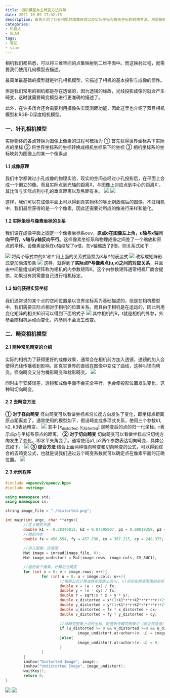 ```yaml
---
title: 相机模型与去畸变方法详解
date: 2021-10-09 17:32:15
description: 首先介绍了针孔相机的成像原理以及实际坐标和像素坐标的转换方法。然后根据实际相机存在的一些问题，引入了畸变模型，并给出了去畸变的公式方法以及详细示例程序。
categories:
- 机器人
- SLAM
tags:
- 笔记
- slam
---
```


相机我们都熟悉，可以将三维空间的点集映射到二维平面中。而这映射过程，就需要我们使用几何模型去描述。

最简单最基础的模型就是针孔相机模型，它描述了相机的基本投影与成像的惯性。

但是我们常用的相机都是存在透镜的，因为透镜的缘故，光线投影成像时就会产生畸变，这时就需要畸变模型进行更准确的描述了。

此外，在许多场合还会需要利用摄像头实现测距功能，因此这里也介绍了双目相机模型和RGB-D深度相机模型。

### 一、针孔相机模型
实际物体的各点转换为图像上像素的过程可概括为
① 首先获得世界坐标系下实际点的坐标
② 将世界坐标系的坐标转换成相机坐标系下的坐标
③ 相机坐标系的坐标映射为图像上的某一个像素点
#### 1.1 成像原理
我们中学都做过小孔成像的物理实验，现实的空间点经过小孔投影后，在平面上会成一个倒立的像。而且实际点到光轴的距离X，与图像上对应点到中心的距离X'，其比值与实际点到小孔的垂直距离以及焦距有关。
![](https://img-blog.csdnimg.cn/3b804ea905774cf294979b0247bedfd6.png?x-oss-process=image/watermark,type_ZHJvaWRzYW5zZmFsbGJhY2s,shadow_50,text_Q1NETiBASGFsZl9B,size_20,color_FFFFFF,t_70,g_se,x_16#pic_center)
![](https://img-blog.csdnimg.cn/2804b3a0140d4cc39584164ef56d0b25.png#pic_center)


这样，我们可以在成像平面上可以得到真实物体的等比例放缩后的图像。不过相机中，我们最后获得的是一个个像素，因此还需要对所成的像进行采样和量化。

#### 1.2 实际坐标与像素坐标的关系

我们设在成像平面上固定一个像素坐标系ouv，**原点o在图像左上角，u轴与x轴同向平行，v轴与y轴反向平行**。这样像素坐标系和物理成像之间差了一个缩放和原点的平移。设像素坐标在u轴缩放了α倍，在v轴缩放了β倍，则关系式如下：

![](https://img-blog.csdnimg.cn/c3fb5b8eccad4ed1bcddb01dd688a998.png#pic_center)
将两个等式中的X'和Y'用上面的关系式替换为X与Y的表达式
![](https://img-blog.csdnimg.cn/fa4166d011a4419483aff9e213696825.png#pic_center)
改写成矩阵形式更加简洁形象
![](https://img-blog.csdnimg.cn/196cbfac10e24baf891dcccd3a20973d.png#pic_center)
这样，就得到了**实际点P与像素点(u,v)之间的对应关系**，并且由中间量组成的矩阵称为相机的内参数矩阵K。这个内参数矩阵通常相机厂商会提供，如果没有则需要自己进行相机标定。

#### 1.3 如何获得实际坐标
我们通常说的某个点的空间位置是以世界坐标系为基础描述的，但是在相机模型中，我们需要实际点相对于相机的位置关系。而且由于相机是在运动的，因此利用变化矩阵的相关知识可以得到下面的式子
![](https://img-blog.csdnimg.cn/eadcc4cf34b5414b828713d71e03a5c7.png#pic_center)
其中相机的R，t就是相机的外参，外参会随相机运动而变化，内参则不会发生改变。

### 二、畸变相机模型
#### 2.1 两种常见畸变的介绍
实际的相机为了获得更好的成像效果，通常会在相机前方加入透镜，透镜的加入会使得光线传播收到影响，即真实世界的直线在图像中变成了曲线，这种叫径向畸变。径向畸变又分为桶形畸变和枕形畸变。
![](https://img-blog.csdnimg.cn/be2393a2a4cf40c59be3cf7b273b8884.png#pic_center)

同时由于安装误差，透镜和成像平面不会完全平行，也会使投影位置发生变化，这种叫切向畸变。
#### 2.2 去畸变方法
**① 对于径向畸变**
径向畸变可以看做坐标点沿长度方向发生了变化，即坐标点距离原点距离变了。通常使用的模型如下，假设畸变成多项式关系，使用三个参数k1, k2, k3表达畸变。
![](https://img-blog.csdnimg.cn/b91dd63dbeb6449e91d9f74315328a57.png#pic_center)
其中 [$x_{distorted}$, $y_{distorted}$] 是畸变后的点的归一化坐标。r表示点p与坐标系原点的距离。
**② 对于切向畸变**
切向畸变可以看做坐标点沿切线方向发生了变化，即水平夹角变了。通常使用p1, p2两个参数表达切向畸变，具体公式如下。
![](https://img-blog.csdnimg.cn/f19c36ae48484a36bef95d726ed81280.png#pic_center)
**③ 综合方法**
结合上面两种径向畸变和切向畸变的公式，可以得到综合的去畸变公式，也就是说我们通过五个畸变系数就可以确定点在像素平面的正确位置。
![](https://img-blog.csdnimg.cn/3e6b12bdc0cf49888142e8494ac8ed6f.png#pic_center)
#### 2.3 示例程序
```cpp
#include <opencv2/opencv.hpp>
#include <string>

using namespace std;
using namespace cv;

string image_file = "./distorted.png";

int main(int argc, char **argv){
		//定义畸变系数
        double k1 = -0.28340811, k2 = 0.07395907, p1 = 0.00019359, p2 = 1.76187114e-05;
        //相机内参
        double fx = 458.654, fy = 457.296, cx = 367.215, cy = 248.375;
		
		//读入图像，灰度图
        Mat image = imread(image_file, 0);
        Mat image_undistort = Mat(image.rows, image.cols, CV_8UC1);

        //遍历每个像素，计算后去畸变
        for (int v = 0; v < image.rows; v++){
                for (int u = 0; u < image.cols; u++){
                		//根据公式计算去畸变图像上点(u, v)对应在畸变图像的坐标(u_distorted, v(distorted))，建立对应关系
                        double x = (u - cx) / fx;
                        double y = (v - cy) / fx;
                        double r = sqrt(x * x + y * y);
                        double x_distorted = x*(1+k1*r*r+k2*r*r*r*r)+2*p1*x*y+p2*(r*r+2*x*x);
                        double y_distorted = y*(1+k1*r*r+k2*r*r*r*r)+2*p2*x*y+p1*(r*r+2*x*x);
                        double u_distorted = fx * x_distorted + cx;
                        double v_distorted = fy * y_distorted + cy;
						
						//将畸变图像上点的坐标，赋值到去畸变图像中（最近邻插值）
                        if (u_distorted >= 0 && v_distorted >=0 && u_distorted < image.rows && v_distorted < image.cols){
                                image_undistort.at<uchar>(v, u) = image.at<uchar>((int)v_distorted, (int)u_distorted);
                        }else{
                                image_undistort.at<uchar>(v, u) = 0;
                        }
                }
        }
        imshow("Distorted Image", image);
        imshow("Undistorted Image", image_undistort);
        waitKey();
        return 0;
}

```
![](https://img-blog.csdnimg.cn/35619f203edb42a3843c626612891757.png#pic_center)
![](https://img-blog.csdnimg.cn/664cdb973078419ebd2d082ad0a2118a.png?x-oss-process=image/watermark,type_ZHJvaWRzYW5zZmFsbGJhY2s,shadow_50,text_Q1NETiBASGFsZl9B,size_20,color_FFFFFF,t_70,g_se,x_16#pic_center)
